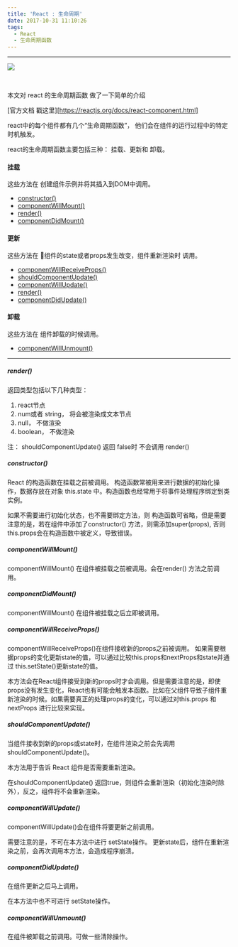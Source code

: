 ```yaml
---
title: 'React : 生命周期'
date: 2017-10-31 11:10:26
tags:
  - React  
  - 生命周期函数
---
```

---
![](https://o5wwk8baw.qnssl.com/d40ba0950637b6795eba91201dc47367/large)

<br>

本文对 react 的生命周期函数 做了一下简单的介绍

<!-- more -->

[官方文档 戳这里][https://reactjs.org/docs/react-component.html] 

react中的每个组件都有几个“生命周期函数”， 他们会在组件的运行过程中的特定时机触发。

react的生命周期函数主要包括三种：  挂载、更新和 卸载。

#### 挂载

这些方法在 创建组件示例并将其插入到DOM中调用。

* <a href='#1'> constructor() </a>
* <a href='#2'> componentWillMount() </a>
* <a href='#3'> render() </a>
* <a href='#4'> componentDidMount() </a>

#### 更新

这些方法在 组件的state或者props发生改变，组件重新渲染时 调用。

* <a href='#5'> componentWillReceiveProps() </a>
* <a href='#6'> shouldComponentUpdate() </a>
* <a href='#7'> componentWillUpdate() </a>
* <a href='#3'> render() </a>
* <a href='#8'> componentDidUpdate() </a>

#### 卸载

这些方法在 组件卸载的时候调用。

* <a href='#9'> componentWillUnmount() </a>

<hr />

##### <a name='3'>render()</a>

返回类型包括以下几种类型： 
  1. react节点
  2. num或者 string， 将会被渲染成文本节点
  3. null， 不做渲染
  4. boolean， 不做渲染

注：  shouldComponentUpdate() 返回 false时 不会调用 render()

##### <a name='1'>constructor()</a>

React 的构造函数在挂载之前被调用。
构造函数常被用来进行数据的初始化操作，数据存放在对象  this.state 中。构造函数也经常用于将事件处理程序绑定到类实例。

如果不需要进行初始化状态，也不需要绑定方法，则 构造函数可省略，但是需要注意的是，若在组件中添加了constructor() 方法，则需添加super(props), 否则 this.props会在构造函数中被定义，导致错误。

##### <a name='2'>componentWillMount()</a>

componentWillMount() 在组件被挂载之前被调用。会在render() 方法之前调用。

##### <a name='4'>componentDidMount()</a>

componentWillMount() 在组件被挂载之后立即被调用。

##### <a name='5'>componentWillReceiveProps()</a>

componentWillReceiveProps()在组件接收新的props之前被调用。
如果需要根据props的变化更新state的值，可以通过比较this.props和nextProps和state并通过 this.setState()更新state的值。

本方法会在React组件接受到新的props时才会调用。但是需要注意的是，即使props没有发生变化，React也有可能会触发本函数。比如在父组件导致子组件重新渲染的时候。如果需要真正的处理props的变化，可以通过对this.props 和 nextProps 进行比较来实现。

##### <a name='6'>shouldComponentUpdate()</a>

当组件接收到新的props或state时，在组件渲染之前会先调用shouldComponentUpdate()。

本方法用于告诉 React 组件是否需要重新渲染。

在shouldComponentUpdate() 返回true，则组件会重新渲染（初始化渲染时除外），反之，组件将不会重新渲染。

##### <a name='7'>componentWillUpdate()</a>

componentWillUpdate()会在组件将要更新之前调用。

需要注意的是，不可在本方法中进行 setState操作。 更新state后，组件在重新渲染之前，会再次调用本方法，会造成程序崩溃。


##### <a name='8'>componentDidUpdate()</a>

在组件更新之后马上调用。

在本方法中也不可进行 setState操作。

##### <a name='9'>componentWillUnmount()</a>

在组件被卸载之前调用。可做一些清除操作。
